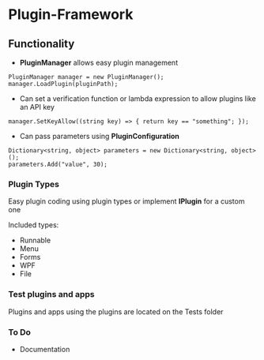 # Plugin-Framework

## Functionality

* **PluginManager** allows easy plugin management
```
PluginManager manager = new PluginManager();
manager.LoadPlugin(pluginPath);
```
* Can set a verification function or lambda expression to allow plugins like an API key
```
manager.SetKeyAllow((string key) => { return key == "something"; });
```
* Can pass parameters using **PluginConfiguration**
```
Dictionary<string, object> parameters = new Dictionary<string, object>();
parameters.Add("value", 30);
```

### Plugin Types
Easy plugin coding using plugin types or implement **IPlugin** for a custom one

Included types: 
* Runnable
* Menu
* Forms
* WPF
* File

### Test plugins and apps
Plugins and apps using the plugins are located on the Tests folder

### To Do
* Documentation
